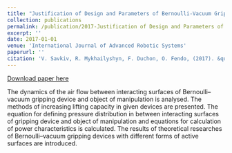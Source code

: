 ```yaml
---
title: "Justification of Design and Parameters of Bernoulli-Vacuum Gripping Device"
collection: publications
permalink: /publication/2017-Justification of Design and Parameters of Bernoulli-Vacuum Gripping Device-2
excerpt: ''
date: 2017-01-01
venue: 'International Journal of Advanced Robotic Systems'
paperurl: ''
citation: 'V. Savkiv, R. Mykhailyshyn, F. Duchon, O. Fendo, (2017). &quot;Justification of Design and Parameters of Bernoulli-Vacuum Gripping Device.&quot; <i>International Journal of Advanced Robotic Systems</i>. doi:10.1177/1729881417741740.'
---
```

[Download paper here](https://journals.sagepub.com/doi/full/10.1177/1729881417741740)

The dynamics of the air flow between interacting surfaces of Bernoulli–vacuum gripping device and object of manipulation is analysed. The methods of increasing lifting capacity in given devices are presented. The equation for defining pressure distribution in between interacting surfaces of gripping device and object of manipulation and equations for calculation of power characteristics is calculated. The results of theoretical researches of Bernoulli–vacuum gripping devices with different forms of active surfaces are introduced.